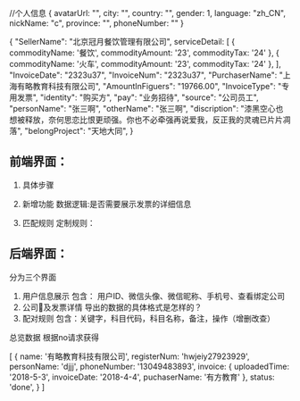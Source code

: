 //个人信息
{
  avatarUrl: "",
  city: "",
  country: "",
  gender: 1,
  language: "zh_CN",
  nickName: "c",
  province: "",
  phoneNumber: ""
}

{
  "SellerName": "北京冠月餐饮管理有限公司",
  serviceDetail: [
    {
      commodityName: '餐饮',
      commodityAmount: '23',
      commodityTax: '24'
    },
    {
      commodityName: '火车',
      commodityAmount: '23',
      commodityTax: '24'
    },
  ],
  "InvoiceDate": "2323u37",
  "InvoiceNum": "2323u37",
  "PurchaserName": "上海有略教育科技有限公司",
  "AmountInFiguers": "19766.00",
  "InvoiceType": "专用发票",
  "identity": "购买方",
  "pay": "业务招待",
  "source": "公司员工",
  "personName": "张三啊",
  "otherName": "张三啊",
  "discription": "漆黑空心也想被释放，奈何思恋比恨更顽强。你也不必牵强再说爱我，反正我的灵魂已片片凋落",
  "belongProject": "天地大同",
}

## 前端界面：
1. 具体步骤

2. 新增功能
   数据逻辑:是否需要展示发票的详细信息
3. 匹配规则
   定制规则：

## 后端界面：
分为三个界面
  1. 用户信息展示
    包含： 用户ID、微信头像、微信昵称、手机号、查看绑定公司
  2. 公司及发票详情
    导出的数据的具体格式是怎样的？
  3. 配对规则
    包含：关键字，科目代码，科目名称，备注，操作（增删改查）


总览数据
根据no请求获得

[
  {
    name: '有略教育科技有限公司',
    registerNum: 'hwjeiy27923929',
    personName: 'djjj',
    phoneNumber: '13049483893',
    invoice: {
        uploadedTime: '2018-5-3',
        invoiceDate: '2018-4-4',
        puchaserName: '有方教育'
      },
    status: 'done',
  }
]
